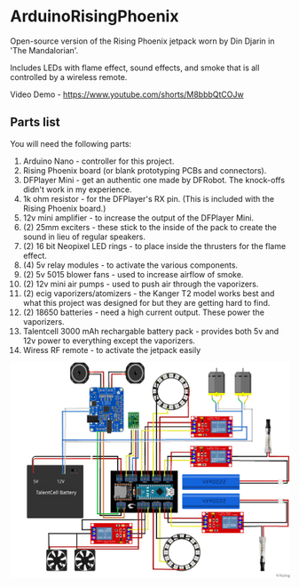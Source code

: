 # ArduinoRisingPhoenix
Open-source version of the Rising Phoenix jetpack worn by Din Djarin in 'The Mandalorian'.

Includes LEDs with flame effect, sound effects, and smoke that is all controlled by a wireless remote.

Video Demo - https://www.youtube.com/shorts/M8bbbQtCOJw

## Parts list
You will need the following parts:
1) Arduino Nano - controller for this project.
2) Rising Phoenix board (or blank prototyping PCBs and connectors).
3) DFPlayer Mini - get an authentic one made by DFRobot. The knock-offs didn't work in my experience.
4) 1k ohm resistor - for the DFPlayer's RX pin. (This is included with the Rising Phoenix board.)
5) 12v mini amplifier - to increase the output of the DFPlayer Mini.
6) (2) 25mm exciters - these stick to the inside of the pack to create the sound in lieu of regular speakers.
7) (2) 16 bit Neopixel LED rings - to place inside the thrusters for the flame effect.
8) (4) 5v relay modules - to activate the various components.
9) (2) 5v 5015 blower fans - used to increase airflow of smoke.
10) (2) 12v mini air pumps - used to push air through the vaporizers.
11) (2) ecig vaporizers/atomizers - the Kanger T2 model works best and what this project was designed for but they are getting hard to find.
12) (2) 18650 batteries - need a high current output. These power the vaporizers.
13) Talentcell 3000 mAh rechargable battery pack - provides both 5v and 12v power to everything except the vaporizers.
14) Wiress RF remote - to activate the jetpack easily

![Custom PCB Diagram](MandoJetpackCustomPCB_bb.png)
